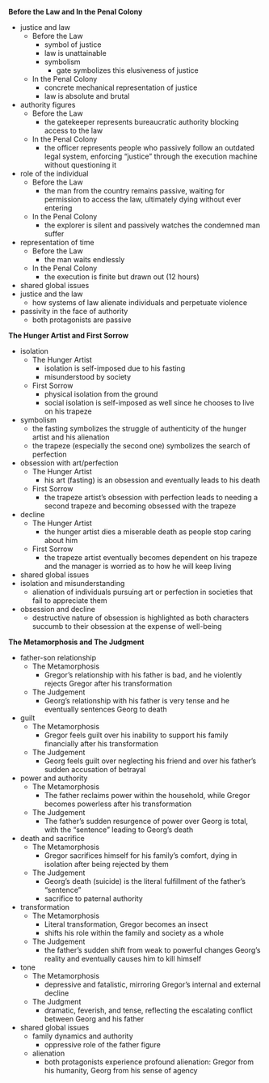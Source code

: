 **Before the Law and In the Penal Colony**

* justice and law  
  * Before the Law  
    * symbol of justice  
    * law is unattainable  
    * symbolism  
      * gate symbolizes this elusiveness of justice  
  * In the Penal Colony  
    * concrete mechanical representation of justice  
    * law is absolute and brutal  
* authority figures  
  * Before the Law  
    * the gatekeeper represents bureaucratic authority blocking access to the law  
  * In the Penal Colony  
    * the officer represents people who passively follow an outdated legal system, enforcing “justice” through the execution machine without questioning it  
* role of the individual  
  * Before the Law  
    * the man from the country remains passive, waiting for permission to access the law, ultimately dying without ever entering  
  * In the Penal Colony  
    * the explorer is silent and passively watches the condemned man suffer  
* representation of time  
  * Before the Law  
    * the man waits endlessly  
  * In the Penal Colony  
    * the execution is finite but drawn out (12 hours)  
* shared global issues  
* justice and the law  
  * how systems of law alienate individuals and perpetuate violence  
* passivity in the face of authority  
  * both protagonists are passive

**The Hunger Artist and First Sorrow**

* isolation  
  * The Hunger Artist  
    * isolation is self-imposed due to his fasting  
    * misunderstood by society  
  * First Sorrow  
    * physical isolation from the ground  
    * social isolation is self-imposed as well since he chooses to live on his trapeze  
* symbolism  
  * the fasting symbolizes the struggle of authenticity of the hunger artist and his alienation  
  * the trapeze (especially the second one) symbolizes the search of perfection  
* obsession with art/perfection  
  * The Hunger Artist  
    * his art (fasting) is an obsession and eventually leads to his death  
  * First Sorrow  
    * the trapeze artist’s obsession with perfection leads to needing a second trapeze and becoming obsessed with the trapeze  
* decline  
  * The Hunger Artist  
    * the hunger artist dies a miserable death as people stop caring about him  
  * First Sorrow  
    * the trapeze artist eventually becomes dependent on his trapeze and the manager is worried as to how he will keep living  
* shared global issues  
* isolation and misunderstanding  
  * alienation of individuals pursuing art or perfection in societies that fail to appreciate them  
* obsession and decline  
  * destructive nature of obsession is highlighted as both characters succumb to their obsession at the expense of well-being

**The Metamorphosis and The Judgment**

* father-son relationship  
  * The Metamorphosis  
    * Gregor’s relationship with his father is bad, and he violently rejects Gregor after his transformation  
  * The Judgement  
    * Georg’s relationship with his father is very tense and he eventually sentences Georg to death  
* guilt  
  * The Metamorphosis  
    * Gregor feels guilt over his inability to support his family financially after his transformation  
  * The Judgement  
    * Georg feels guilt over neglecting his friend and over his father’s sudden accusation of betrayal  
* power and authority  
  * The Metamorphosis  
    * The father reclaims power within the household, while Gregor becomes powerless after his transformation  
  * The Judgement  
    * The father’s sudden resurgence of power over Georg is total, with the “sentence” leading to Georg’s death  
* death and sacrifice  
  * The Metamorphosis  
    * Gregor sacrifices himself for his family’s comfort, dying in isolation after being rejected by them  
  * The Judgement  
    * Georg’s death (suicide) is the literal fulfillment of the father’s “sentence”  
    * sacrifice to paternal authority  
* transformation  
  * The Metamorphosis  
    * Literal transformation, Gregor becomes an insect  
    * shifts his role within the family and society as a whole  
  * The Judgement  
    * the father’s sudden shift from weak to powerful changes Georg’s reality and eventually causes him to kill himself  
* tone  
  * The Metamorphosis  
    * depressive and fatalistic, mirroring Gregor’s internal and external decline  
  * The Judgment  
    * dramatic, feverish, and tense, reflecting the escalating conflict between Georg and his father  
* shared global issues  
  * family dynamics and authority  
    * oppressive role of the father figure  
  * alienation  
    * both protagonists experience profound alienation: Gregor from his humanity, Georg from his sense of agency